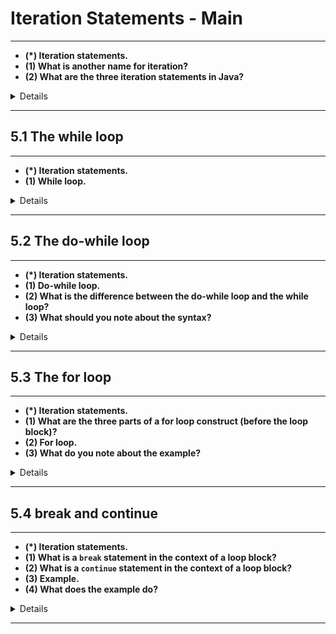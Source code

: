 # Iteration Statements - Main

---

- __(*) Iteration statements.__
- __(1) What is another name for iteration?__
- __(2) What are the three iteration statements in Java?__

<details>

- (1) Loop.
- (2)
    - `while`
    - `do-while`
    - `for`

</details>

---

## 5.1 The while loop

---

- __(*) Iteration statements.__
- __(1) While loop.__

<details>

- (1)

```java
while (/* boolean expression */) {
    // ...
}
```

</details>

---

## 5.2 The do-while loop

---

- __(*) Iteration statements.__
- __(1) Do-while loop.__
- __(2) What is the difference between the do-while loop and the while loop?__
- __(3) What should you note about the syntax?__

<details>

- (1)

```java
do {
    // ...
} while (/* boolean expression */);
```

- (2)
    - The boolean expression is evaluated at the end of the loop.
    - This means the loop will be executed at least once.
- (3)
    - There is a semicolon after the while boolean expression.

</details>

---

## 5.3 The for loop

---

- __(*) Iteration statements.__
- __(1) What are the three parts of a for loop construct (before the loop block)?__
- __(2) For loop.__
- __(3) What do you note about the example?__

<details>

- (1)
    - Initialisation
    - Condition
    - Step
- (2)

```java
for (/* initialisation */; /* boolean condition */; /* step */) {
    // ...
}

// Example:

int sum = 0;
for (int ctr = 1; ctr <= 20; ctr++) {
    sum += ctr;
}
```

- (3) That you can declare and initialise a variable in the initialisation part.

</details>

---

## 5.4 break and continue

---

- __(*) Iteration statements.__
- __(1) What is a `break` statement in the context of a loop block?__
- __(2) What is a `continue` statement in the context of a loop block?__
- __(3) Example.__
- __(4) What does the example do?__

<details>

- (1) `break`
    - Exits the current loop.
    - Exits the loop statement. I.e. no subsequent loops are called.
- (2) `continue`
    - Exits the current loop.
    - Does not exit the loop statement. I.e. subsequent loops are called.
- (3)

```java
    int ctr = 0;
    int sum = 0;

    while(true){
        ctr++;

        if (ctr == 20)
            break;

        if ((ctr % 2) == 0)
            continue;

        sum = sum + ctr;
    }

    System.out.println("Oddsum:" + sum);
```

- (4) To print out the sum of only odd natural numbers below 20.

</details>

---